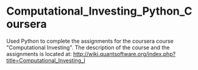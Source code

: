 # Computational_Investing_Python_Coursera
Used Python to complete the assignments for the coursera course "Computational Investing". The description of the course and the assignments is located at: http://wiki.quantsoftware.org/index.php?title=Computational_Investing_I

